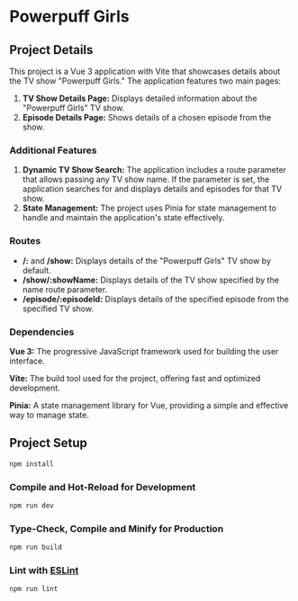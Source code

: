 # Powerpuff Girls

## Project Details

This project is a Vue 3 application with Vite that showcases details about the TV show "Powerpuff Girls." The application features two main pages:

1. **TV Show Details Page:** Displays detailed information about the "Powerpuff Girls" TV show.
2. **Episode Details Page:** Shows details of a chosen episode from the show.

### Additional Features

1. **Dynamic TV Show Search:** The application includes a route parameter that allows passing any TV show name. If the parameter is set, the application searches for and displays details and episodes for that TV show.
2. **State Management:** The project uses Pinia for state management to handle and maintain the application's state effectively.

### Routes

- **/:** and **/show:** Displays details of the "Powerpuff Girls" TV show by default.
- **/show/:showName:** Displays details of the TV show specified by the name route parameter.
- **/episode/:episodeId:** Displays details of the specified episode from the specified TV show.

### Dependencies

**Vue 3:** The progressive JavaScript framework used for building the user interface.

**Vite:** The build tool used for the project, offering fast and optimized development.

**Pinia:** A state management library for Vue, providing a simple and effective way to manage state.

## Project Setup

```sh
npm install
```

### Compile and Hot-Reload for Development

```sh
npm run dev
```

### Type-Check, Compile and Minify for Production

```sh
npm run build
```

### Lint with [ESLint](https://eslint.org/)

```sh
npm run lint
```
